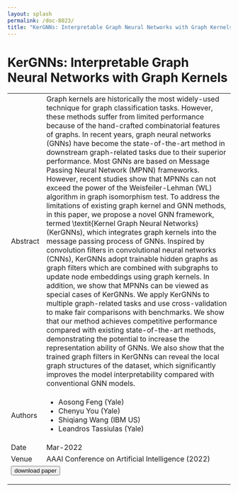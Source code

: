 ```yaml
---
layout: splash
permalink: /doc-8023/
title: "KerGNNs: Interpretable Graph Neural Networks with Graph Kernels"
---
```


# KerGNNs: Interpretable Graph Neural Networks with Graph Kernels

<table>
    <tbody>
    <tr>
        <td>Abstract</td>
        <td>Graph kernels are historically the most widely-used technique for graph classification tasks. However, these methods suffer from limited performance because of the hand-crafted combinatorial features of graphs. In recent years, graph neural networks (GNNs) have become the state-of-the-art method in downstream graph-related tasks due to their superior performance. Most GNNs are based on Message Passing Neural Network (MPNN) frameworks. However, recent studies show that MPNNs can not exceed the power of the Weisfeiler-Lehman (WL) algorithm in graph isomorphism test. To address the limitations of existing graph kernel and GNN methods, in this paper, we propose a novel GNN framework, termed \textit{Kernel Graph Neural Networks} (KerGNNs), which integrates graph kernels into the message passing process of GNNs. Inspired by convolution filters in convolutional neural networks (CNNs), KerGNNs adopt trainable hidden graphs as graph filters which are combined with subgraphs to update node embeddings using graph kernels. In addition, we show that MPNNs can be viewed as special cases of KerGNNs. We apply KerGNNs to multiple graph-related tasks and use cross-validation to make fair comparisons with benchmarks. We show that our method achieves competitive performance compared with existing state-of-the-art methods, demonstrating the potential to increase the representation ability of GNNs. We also show that the trained graph filters in KerGNNs can reveal the local graph structures of the dataset, which significantly improves the model interpretability compared with conventional GNN models.</td>
    </tr>
    <tr>
        <td>Authors</td>
        <td>
            <ul>
                <li>Aosong Feng (Yale)</li>
                <li>Chenyu You (Yale)</li>
                <li>Shiqiang Wang (IBM US)</li>
                <li>Leandros Tassiulas (Yale)</li>
            </ul>
        </td>
    </tr>
    <tr>
        <td>Date</td>
        <td>Mar-2022</td>
    </tr>
    <tr>
        <td>Venue</td>
        <td>AAAI Conference on Artificial Intelligence (2022)</td>
    </tr>
    <tr>
        <td colspan="2">
            <form method="get" action="https://arxiv.org/abs/2201.00491">
                <button type="submit">download paper</button>
            </form>
        </td>
    </tr>
    </tbody>
</table>
